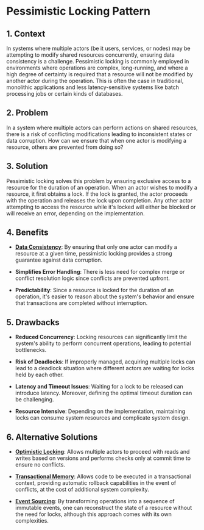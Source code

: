 # Pessimistic Locking Pattern


## 1. Context

In systems where multiple actors (be it users, services, or nodes) may be attempting to modify shared resources concurrently, ensuring data consistency is a challenge. Pessimistic locking is commonly employed in environments where operations are complex, long-running, and where a high degree of certainty is required that a resource will not be modified by another actor during the operation. This is often the case in traditional, monolithic applications and less latency-sensitive systems like batch processing jobs or certain kinds of databases.


## 2. Problem

In a system where multiple actors can perform actions on shared resources, there is a risk of conflicting modifications leading to inconsistent states or data corruption. How can we ensure that when one actor is modifying a resource, others are prevented from doing so?


## 3. Solution

Pessimistic locking solves this problem by ensuring exclusive access to a resource for the duration of an operation. When an actor wishes to modify a resource, it first obtains a lock. If the lock is granted, the actor proceeds with the operation and releases the lock upon completion. Any other actor attempting to access the resource while it's locked will either be blocked or will receive an error, depending on the implementation.


## 4. Benefits

- **[Data Consistency](./Data%20Consistency.md)**: By ensuring that only one actor can modify a resource at a given time, pessimistic locking provides a strong guarantee against data corruption.

- **Simplifies Error Handling**: There is less need for complex merge or conflict resolution logic since conflicts are prevented upfront.

- **Predictability**: Since a resource is locked for the duration of an operation, it's easier to reason about the system's behavior and ensure that transactions are completed without interruption.


## 5. Drawbacks

- **Reduced Concurrency**: Locking resources can significantly limit the system's ability to perform concurrent operations, leading to potential bottlenecks.

- **Risk of Deadlocks**: If improperly managed, acquiring multiple locks can lead to a deadlock situation where different actors are waiting for locks held by each other.

- **Latency and Timeout Issues**: Waiting for a lock to be released can introduce latency. Moreover, defining the optimal timeout duration can be challenging.

- **Resource Intensive**: Depending on the implementation, maintaining locks can consume system resources and complicate system design.


## 6. Alternative Solutions

- **[Optimistic Locking](./Optimistic%20Locking.md)**: Allows multiple actors to proceed with reads and writes based on versions and performs checks only at commit time to ensure no conflicts.

- **[Transactional Memory](./Transactional%20Memory.md)**: Allows code to be executed in a transactional context, providing automatic rollback capabilities in the event of conflicts, at the cost of additional system complexity.

- **[Event Sourcing](./Event%20Sourcing.md)**: By transforming operations into a sequence of immutable events, one can reconstruct the state of a resource without the need for locks, although this approach comes with its own complexities.
